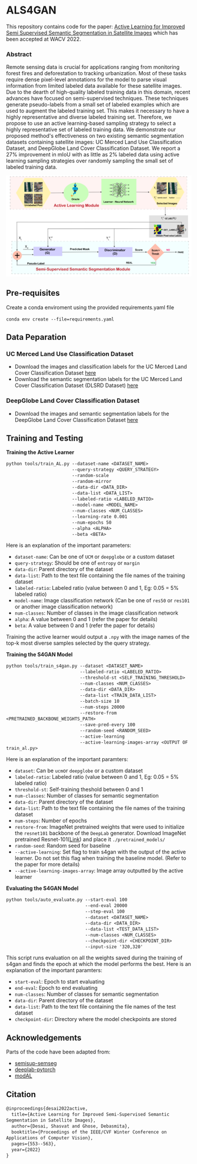 # ALS4GAN
This repository contains code for the paper: [Active Learning for Improved Semi Supervised Semantic Segmentation in Satellite Images](https://sites.google.com/view/al-s4gan-semi-sup-sseg/home) which has been accepted at WACV 2022.

### Abstract
Remote sensing data is crucial for applications ranging from monitoring forest fires and deforestation to tracking urbanization. Most of these tasks require dense pixel-level annotations for the model to parse visual information from limited labeled data available for these satellite images. Due to the dearth of high-quality labeled training data in this domain, recent advances have focused on semi-supervised techniques. These techniques generate pseudo-labels from a small set of labeled examples which are used to augment the labeled training set. This makes it necessary to have a highly representative and diverse labeled training set. Therefore, we propose to use an active learning-based sampling strategy to select a highly representative set of labeled training data. We demonstrate our proposed method's effectiveness on two existing semantic segmentation datasets containing satellite images: UC Merced Land Use Classification Dataset, and DeepGlobe Land Cover Classification Dataset. We report a 27% improvement in mIoU with as little as 2% labeled data using active learning sampling strategies over randomly sampling the small set of labeled training data.

![Network Architecture](assets/architecture_diagram.png)

## Pre-requisites
Create a conda enviroment using the provided requirements.yaml file

`conda env create --file=requirements.yaml` 

## Data Peparation

### UC Merced Land Use Classification Dataset

- Download the images and classification labels for the UC Merced Land Cover Classification Dataset [here](http://weegee.vision.ucmerced.edu/datasets/landuse.html)
- Download the semantic segmentation labels for the UC Merced Land Cover Classification Dataset (DLSRD Dataset) [here](https://sites.google.com/view/zhouwx/dataset#h.p_hQS2jYeaFpV0)

### DeepGlobe Land Cover Classification Dataset

- Download the images and semantic segmentation labels for the DeepGlobe Land Cover Classification Dataset [here](http://deepglobe.org/)

## Training and Testing

**Training the Active Learner**  

  ```
  python tools/train_AL.py --dataset-name <DATASET_NAME>   
                           --query-strategy <QUERY_STRATEGY> 
                           --random-scale 
                           --random-mirror 
                           --data-dir <DATA_DIR>
                           --data-list <DATA_LIST> 
                           --labeled-ratio <LABELED_RATIO>
                           --model-name <MODEL_NAME>
                           --num-classes <NUM_CLASSES>
                           --learning-rate 0.001 
                           --num-epochs 50 
                           --alpha <ALPHA>
                           --beta <BETA>
```

Here is an explanation of the important parameters:
- `dataset-name`: Can be one of `UCM` or `deepglobe` or a custom dataset
- `query-strategy`: Should be one of `entropy` or `margin`
- `data-dir`: Parent directory of the dataset
- `data-list`: Path to the text file containing the file names of the training dataset
- `labeled-ratio`: Labeled ratio (value between 0 and 1, Eg: 0.05 = 5% labeled ratio)
-  `model-name`: Image classification network (Can be one of `res50` or `res101` or another image classification network)
-  `num-classes`: Number of classes in the image classification network
-  `alpha`: A value between 0 and 1 (refer the paper for details)
-  `beta`: A value between 0 and 1 (refer the paper for details)

Training the active learner would output a `.npy` with the image names of the top-k most diverse samples selected by the query strategy. 

  
**Training the S4GAN Model**  
```
python tools/train_s4gan.py --dataset <DATASET_NAME> 
                            --labeled-ratio <LABELED_RATIO>
                            --threshold-st <SELF_TRAINING_THRESHOLD>
                            --num-classes <NUM_CLASSES>
                            --data-dir <DATA_DIR>
                            --data-list <TRAIN_DATA_LIST>
                            --batch-size 10 
                            --num-steps 20000 
                            --restore-from <PRETRAINED_BACKBONE_WEIGHTS_PATH> 
                            --save-pred-every 100 
                            --random-seed <RANDOM_SEED> 
                            --active-learning 
                            --active-learning-images-array <OUTPUT OF train_al.py>
```

Here is an explanation of the important paramters:
- `dataset`: Can be `ucm`or `deepglobe` or a custom dataset
- `labeled-ratio`: Labeled ratio (value between 0 and 1, Eg: 0.05 = 5% labeled ratio)
- `threshold-st`: Self-training theshold between 0 and 1
- `num-classes`: Number of classes for semantic segmentation
- `data-dir`: Parent directory of the dataset
- `data-list`: Path to the text file containing the file names of the training dataset 
- `num-steps`: Number of epochs 
- `restore-from`: ImageNet pretrained weights that were used to initialize the `resnet101` backbone of the `DeepLab` generator. Download ImageNet pretrained Resnet-101([Link](https://download.pytorch.org/models/resnet101-5d3b4d8f.pth)) and place it `./pretrained_models/`
- `random-seed`: Random seed for baseline
- `--active-learning`: Set flag to train s4gan with the output of the active learner. Do not set this flag when training the baseline model. (Refer to the paper for more details)
- `--active-learning-images-array`: Image array outputted by the active learner

**Evaluating the S4GAN Model**  
```
python tools/auto_evaluate.py --start-eval 100 
                              --end-eval 20000 
                              --step-eval 100 
                              --dataset <DATASET_NAME>
                              --data-dir <DATA_DIR>
                              --data-list <TEST_DATA_LIST>
                              --num-classes <NUM_CLASSES>
                              --checkpoint-dir <CHECKPOINT_DIR>
                              --input-size '320,320'
```

This script runs evaluation on all the weights saved during the training of s4gan and finds the epoch at which the model performs the best. 
Here is an explanation of the important paramters:
- `start-eval`: Epoch to start evaluating
- `end-eval`: Epoch to end evaluating
- `num-classes`: Number of classes for semantic segmentation
- `data-dir`: Parent directory of the dataset
- `data-list`: Path to the text file containing the file names of the test dataset 
- `checkpoint-dir`: Directory where the model checkpoints are stored


## Acknowledgements

Parts of the code have been adapted from:
- [semisup-semseg](https://github.com/sud0301/semisup-semseg)
- [deeplab-pytorch](https://github.com/kazuto1011/deeplab-pytorch)
- [modAL](https://github.com/modAL-python/modAL)

## Citation

```
@inproceedings{desai2022active,
  title={Active Learning for Improved Semi-Supervised Semantic Segmentation in Satellite Images},
  author={Desai, Shasvat and Ghose, Debasmita},
  booktitle={Proceedings of the IEEE/CVF Winter Conference on Applications of Computer Vision},
  pages={553--563},
  year={2022}
}
```
